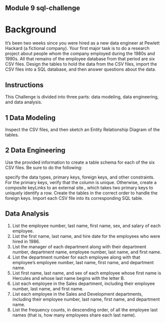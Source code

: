 ## Module 9 sql-challenge ##

# Background ##
It’s been two weeks since you were hired as a new data engineer at Pewlett Hackard (a fictional company). Your first major task is to do a research project about people whom the company employed during the 1980s and 1990s. All that remains of the employee database from that period are six CSV files.
 Design the tables to hold the data from the CSV files, import the CSV files into a SQL database, and then answer questions about the data.

## Instructions ##
This Challenge is divided into three parts: data modeling, data engineering, and data analysis.

## 1 Data Modeling ##
Inspect the CSV files, and then sketch an Entity Relationship Diagram of the tables. 

## 2 Data Engineering ##
Use the provided information to create a table schema for each of the six CSV files. Be sure to do the following:

specify the data types, primary keys, foreign keys, and other constraints.
For the primary keys, verify that the column is unique. Otherwise, create a composite keyLinks to an external site., which takes two primary keys to uniquely identify a row.
Create the tables in the correct order to handle the foreign keys.
Import each CSV file into its corresponding SQL table.

## Data Analysis ##
1. List the employee number, last name, first name, sex, and salary of each employee.
2. List the first name, last name, and hire date for the employees who were hired in 1986.
3. List the manager of each department along with their department number, department name, employee number, last name, and first name.
4. List the department number for each employee along with that employee’s employee number, last name, first name, and department name.
5. List first name, last name, and sex of each employee whose first name is Hercules and whose last name begins with the letter B.
6. List each employee in the Sales department, including their employee number, last name, and first name.
7. List each employee in the Sales and Development departments, including their employee number, last name, first name, 
and department name.
8. List the frequency counts, in descending order, of all the employee last names (that is, how many employees share each last name).